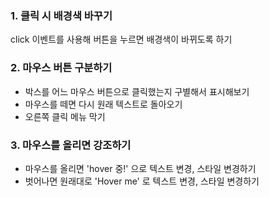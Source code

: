 ### 1. 클릭 시 배경색 바꾸기

click 이벤트를 사용해 버튼을 누르면 배경색이 바뀌도록 하기

### 2. 마우스 버튼 구분하기

- <div> 박스를 어느 마우스 버튼으로 클릭했는지 구별해서 표시해보기
- 마우스를 떼면 다시 원래 텍스트로 돌아오기
- 오른쪽 클릭 메뉴 막기

### 3. 마우스를 올리면 강조하기

- 마우스를 올리면 'hover 중!' 으로 텍스트 변경, 스타일 변경하기
- 벗어나면 원래대로 'Hover me' 로 텍스트 변경, 스타일 변경하기

